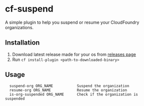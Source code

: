 # cf-suspend

A simple plugin to help you suspend or resume your CloudFoundry organizations.

## Installation

1. Download latest release made for your os from [releases page](https://github.com/gmllt/cf-suspend/releases)
2. Run `cf install-plugin <path-to-downloaded-binary>`

## Usage

```
  suspend-org ORG_NAME           Suspend the organization
  resume-org ORG_NAME            Resume the organization
  is-org-suspended ORG_NAME      Check if the organization is suspended
```
